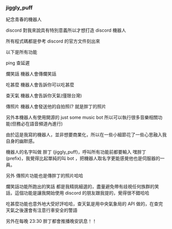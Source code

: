 ### jiggly_puff
紀念青春的機器人  

discord 對我來說具有特別意義所以才想打造 discord 機器人  

所有程式碼都是參考 discord 的官方文件刻出來  

以下是所有功能  

ping 查延遲  

爛笑話 機器人會傳爛笑話  

吃甚麼 機器人會告訴你可以吃甚麼  

查天氣 機器人會告訴你天氣(僅限台灣)  

傳照片 機器人會發送他的自拍照(? 就是胖丁的照片  

另外本機器人有使用開源的 just some music bot 所以可以執行很多音樂相關功能(但務必在語音頻道內進行)  


由於這是我寫的機器人，並非想要商業化，所以在一些小細節花了一些心思融入我自身的幽默感。  

機器人的名字叫做 胖丁 (jiggly_puff)，呼叫所有功能前都要輸入 嘿胖丁 (prefix)，我覺得比起單純的叫  bot ，把機器人取名字更能感覺他也是伺服器的一員。  

另外 傳照片功能也是傳胖丁的照片哈哈  

爛笑話功能所跑出的笑話 都是我精挑細選的，盡量避免帶有歧視任何族群的笑話，這個功能是讓我開始使用 discord 的朋友跟我提的，覺得很不錯哈哈  

吃甚麼功能也意外地大受好評哈哈，查天氣是用中央氣象局的 API 做的，在查完天氣之後還會有注意行車安全的警語  

另外在每晚 23:30 胖丁都會推播晚安訊息！！  



